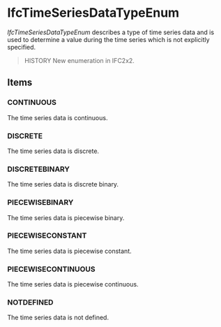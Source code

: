 # IfcTimeSeriesDataTypeEnum

_IfcTimeSeriesDataTypeEnum_ describes a type of time series data and is used to determine a value during the time series which is not explicitly specified.<!-- end of definition -->

> HISTORY  New enumeration in IFC2x2.

## Items

### CONTINUOUS
The time series data is continuous.

### DISCRETE
The time series data is discrete.

### DISCRETEBINARY
The time series data is discrete binary.

### PIECEWISEBINARY
The time series data is piecewise binary.

### PIECEWISECONSTANT
The time series data is piecewise constant.

### PIECEWISECONTINUOUS
The time series data is piecewise continuous.

### NOTDEFINED
The time series data is not defined.

